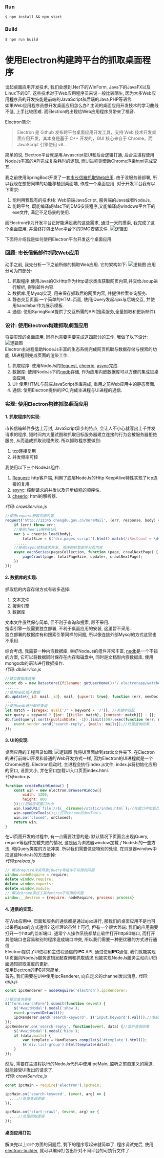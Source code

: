### Run
```
$ npm install && npm start
```
### Build
```
$ npm run build
```


# 使用Electron构建跨平台的抓取桌面程序

谈起桌面应用开发技术, 我们会想到.Net下的WinForm, Java下的JavaFX以及Linux下的QT. 这些技术对于Web应用程序员来说一般比较陌生, 因为大多Web应用程序员的开发技能是前端的JavaScript和后端的Java,PHP等语言.  
如果Web应用程序员想开发桌面应用怎么办? 主流的桌面应用开发技术的学习曲线不低, 上手比较困难. 而Electron的出现给Web应用程序员带来了福音.

Electron简介:
> Electron 是 Github 发布跨平台桌面应用开发工具，支持 Web 技术开发桌面应用开发，其本身是基于 C++ 开发的，GUI 核心来自于 Chrome，而 JavaScript 引擎使用 v8...

简单的说, Electron平台就是用Javascript把UI和后台逻辑打通, 后台主进程使用NodeJs丰富的API完成复杂耗时的逻辑, 而UI进程则借助Chrome渲染html完成交互.  

我之前使用SpringBoot开发了一套[市长信箱抓取Web应用][1]. 由于没服务器部署, 所以我现在想把同样的功能移植到桌面端, 作成一个桌面应用. 对于开发平台我有以下需求:   
1. 能利用我现有的技术栈: Web前端JavaScript, 服务端的Java或者NodeJs.
2. 能跨平台, 既能编译成Mac下的DMG安装程序,又能编译成windows平台下的exe文件, 满足不足场景的使用.

而Electron作为开发平台正好能满足我的这些需求, 通过一天的摸索, 我完成了这个桌面应用, 并最终打包出Mac平台下的DMG安装文件.
![逻辑图](./docs/app.png)

下面将介绍我是如何使用Electron平台开发这个桌面应用.

### 回顾: 市长信箱邮件抓取Web应用
动手之前, 我先分析一下之前所做的抓取Web应用. 它的架构如下:
![逻辑图](./docs/springboot.png)
应用分可为四部分:
1. 抓取程序:使用Java的OkHttp作为Http请求类库获取网页内容,并交给Jsoup进行解析, 得到邮件内容.
2. 数据库:用Mysql实现, 用来保存抓取后的网页内容, 并提供检索查询服务.
3. 静态交互页面:一个简单的HTML页面, 使用jQuery发起ajax与后端交互, 并使用handlebar作为展示模板.
4. 通信: 使用SpringBoot提供了交互所需的API(搜索服务,全量抓取和更新邮件).

### 设计: 使用Electron构建抓取桌面应用
将要实现的桌面应用, 同样也需要需要完成这四部分的工作. 我做了以下设计:  
![逻辑图](./docs/watcher.png)   
Electron主进程借助NodeJs丰富的生态系统完成网页抓取与数据存储与搜索的功能, UI进程则完成页面的渲染工作.

1. 抓取程序: 使用NodeJs的[Request][2], [cheerio][3], [async][4]完成.
2. 数据库: 使用NodeJs下的[nedb][5]存储, 作为应用内嵌数据库可以方便的集成进桌面应用.
3. UI: 使用HTML与前端JavaScript类库完成, 重用之前Web应用中的静态页面.
4. 通信: 使用Electron提供的IPC,完成主进程与UI进程的通信.   

### 实现: 使用Electron构建抓取桌面应用

#### 1. 抓取程序的实现:
市长信箱邮件多达上万封, JavaScript异步的特点, 会让人不小心就写出上千并发请求的程序, 短时间内大量试图和抓取目标服务器建立连接的行为会被服务器拒绝服务, 从而造成抓取流程失败. 所以抓取程序要做到:   
1. tcp连接复用  
2. 并发频率可控  

我使用以下三个NodeJs组件:  
1. [Request][2]: http客户端, 利用了底层NodeJs的Http KeepAlive特性实现了tcp连接的复用.   
2. [async][4]:   控制请求的并发以及异步编程的顺序性.  
3. [cheerio][3]: html的解析器.  

*代码: crawlService.js*  
```JavaScript
//使用request获取页面内容
request('http://12345.chengdu.gov.cn/moreMail', (err, response, body) => {
    if (err) throw err;
    //使用cheerio解析html
    var $ = cheerio.load(body),
        totalSize = $('div.pages script').html().match(/iRecCount = \d+/g)[0].match(/\d+/g)[0];
    ......
    //使用async控制请求并发, 顺序的抓取邮件分页内容
    async.eachSeries(pagesCollection, function (page, crawlNextPage) {
        pageCrawl(page, totalPageSize, updater, crawlNextPage);
    })
});
```

#### 2. 数据库的实现:
抓取后的内容存储方式有较多选择:  
1. 文本文件
2. 搜索引擎
3. 数据库  

文本文件虽然保存简单, 但不利于查询和搜索, 顾不采用.  
搜索引擎一般需要独立部署, 不利于桌面应用的安装, 这里暂不采用.  
独立部署的数据库有和搜索引擎同样的问题, 所以像连接外部Mysql的方式这里也不采用.

 综合考虑, 我需要一种内嵌数据库. 幸好NodeJs的组件非常丰富, [nedb][5]是一个不错的方案, 它可以将数据同时保存在内存和磁盘中, 同时是文档型内嵌数据库, 使用mongodb的语法进行数据操作.  
*代码: dbService.js*  
```JavaScript
//建立数据库连接
const db = new Datastore({filename: getUserHome()+'/.electronapp/watcher/12345mails.db', autoload: true});
......
//使用nedb插入数据
db.update({_id: mail._id}, mail, {upsert: true}, function (err, newDoc) {});
......
//使用nedb进行邮件查询
let match = {$regex: eval('/' + keyword + '/')}; //关键字匹配
var query = keyword ? {$or: [{title: match}, {content: match}]} : {};
db.find(query).sort({publishDate: -1}).limit(100).exec(function (err, mails) {
    event.sender.send('search-reply', {mails: mails});//处理查询结果
});
```
#### 3. UI的实现:
桌面应用的工程目录如图:
![逻辑图](./docs/layout.png)
我将UI页面放到static文件夹下. 在Electron的进行前端UI开发和普通的Web开发方式一样, 因为Electron的UI进程就是一个Chrome进程. Electron启动时, 主进程会执行index.js文件, index.js将初始化应用的窗口, 设置大小, 并在窗口加载UI入口页面index.html.  
*代码:index.js*  
```JavaScript
function createMainWindow() {
    const win = new electron.BrowserWindow({
        width: 1200,
        height: 800
    });//初始应用窗口大小
    win.loadURL(`file://${__dirname}/static/index.html`);//在窗口中加载页面
    win.openDevTools();//打开chrome的devTools
    win.on('closed', onClosed);
    return win;
}
```
在UI页面开发的过程中, 有一点需要注意的是: 默认情况下页面会出现jQuery, require等组件加载失败的情况, 这是因为浏览器window加载了NodeJs的一些方法, 和jQuery类库的方法冲突. 所以我们需要做些特别的处理, 在浏览器window中把这些NodeJs的方法删掉:  
*代码:preload.js*  
```JavaScript
// 解决require冲突导致jQuery等组件不可用的问题
window.nodeRequire = require;
delete window.require;
delete window.exports;
delete window.module;
// 解决chrome调试工具devtron不可用的问题
window.__devtron = {require: nodeRequire, process: process}
```
#### 4. 通信的实现:
在Web应用中, 页面和服务的通信都是通过ajax进行, 那我们的桌面应用不是也可以采用ajax的方式通信? 这样理论虽然上可行, 但有一个很大弊端: 我们的应用需要打开一个http的监听端口, 通常个人操作系统都禁止软件打开http80端口, 而打开其他端口也容易和别的程序造成端口冲突, 所以我们需要一种更优雅的方式进行通信.  
Electron提供了UI进程和主进程通信的**IPC** API, 通过使用**IPC**通信, 我们就能实现UI页面向NodeJs服务逻辑发起查询和抓取请求,也能实现NodeJs服务主动向UI页面通知抓取进度的更新.  
使用Electron的**IPC**非常简单.   
首先, 我们需要在UI中使用ipcRenderer, 向自定义的channel发出消息.
*代码: app.js*  
```JavaScript
const ipcRenderer = nodeRequire('electron').ipcRenderer;

//提交查询表单
$('form.searchForm').submit(function (event) {
    $('#waitModal').modal('show');
    event.preventDefault();
    ipcRenderer.send('search-keyword', $('input.keyword').val());//发起查询请求
});
ipcRenderer.on('search-reply', function(event, data) {//监听查询结果
    $('#waitModal').modal('hide');
    if (data.mails) {
        var template = Handlebars.compile($('#template').html());
        $('div.list-group').html(template(data));
    }
});
```
然后, 需要在主进程执行的NodeJs代码中使用ipcMain, 监听之前自定义的渠道, 就能接受UI发出的请求了.  
*代码: crawlService.js*
```JavaScript
const ipcMain = require('electron').ipcMain;

ipcMain.on('search-keyword', (event, arg) => {
  ....//处理查询逻辑
});

ipcMain.on('start-crawl', (event, arg) => {
  ....//处理抓取逻辑
});
```
#### 桌面应用打包
解决完以上四个方面的问题后, 剩下的程序写起来就简单了. 程序调试完后, 使用[electron-builder][6], 就可以编译打包出针对不同平台的可执行文件了.

[1]: https://segmentfault.com/a/1190000005183675
[2]: https://github.com/request/request
[3]: https://github.com/cheeriojs/cheerio
[4]: https://github.com/caolan/async
[5]: https://github.com/louischatriot/nedb
[6]: https://github.com/electron-userland/electron-builder
